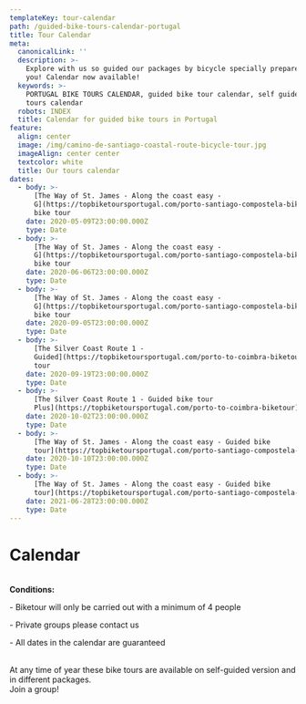 ```yaml
---
templateKey: tour-calendar
path: /guided-bike-tours-calendar-portugal
title: Tour Calendar
meta:
  canonicalLink: ''
  description: >-
    Explore with us so guided our packages by bicycle specially prepared for
    you! Calendar now available!
  keywords: >-
    PORTUGAL BIKE TOURS CALENDAR, guided bike tour calendar, self guide bike
    tours calendar
  robots: INDEX
  title: Calendar for guided bike tours in Portugal
feature:
  align: center
  image: /img/camino-de-santiago-coastal-route-bicycle-tour.jpg
  imageAlign: center center
  textcolor: white
  title: Our tours calendar
dates:
  - body: >-
      [The Way of St. James - Along the coast easy -
      G](https://topbiketoursportugal.com/porto-santiago-compostela-bike-tour)uided
      bike tour
    date: 2020-05-09T23:00:00.000Z
    type: Date
  - body: >-
      [The Way of St. James - Along the coast easy -
      G](https://topbiketoursportugal.com/porto-santiago-compostela-bike-tour)uided
      bike tour
    date: 2020-06-06T23:00:00.000Z
    type: Date
  - body: >-
      [The Way of St. James - Along the coast easy -
      G](https://topbiketoursportugal.com/porto-santiago-compostela-bike-tour)uided
      bike tour
    date: 2020-09-05T23:00:00.000Z
    type: Date
  - body: >-
      [The Silver Coast Route 1 -
      Guided](https://topbiketoursportugal.com/porto-to-coimbra-biketour) bike
      tour
    date: 2020-09-19T23:00:00.000Z
    type: Date
  - body: >-
      [The Silver Coast Route 1 - Guided bike tour
      Plus](https://topbiketoursportugal.com/porto-to-coimbra-biketour)
    date: 2020-10-02T23:00:00.000Z
    type: Date
  - body: >-
      [The Way of St. James - Along the coast easy - Guided bike
      tour](https://topbiketoursportugal.com/porto-santiago-compostela-bike-tour)
    date: 2020-10-10T23:00:00.000Z
    type: Date
  - body: >-
      [The Way of St. James - Along the coast easy - Guided bike
      tour](https://topbiketoursportugal.com/porto-santiago-compostela-bike-tour)
    date: 2021-06-28T23:00:00.000Z
    type: Date
---
```

# Calendar

\
**Conditions:**

\- Biketour will only be carried out with a minimum of 4 people

\- Private groups please contact us

\- All dates in the calendar are guaranteed

\
At any time of year these bike tours are available on self-guided version and in different packages.
\
Join a group!
